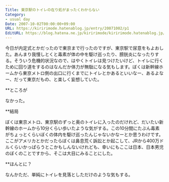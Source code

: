 ```yaml
---
Title: 東京駅のトイレの在り処がまったくわからない
Category:
- usual day
Date: 2007-10-02T00:00:00+09:00
URL: https://kiririmode.hatenablog.jp/entry/20071002/p1
EditURL: https://blog.hatena.ne.jp/kiririmode/kiririmode.hatenablog.jp/atom/entry/8454420450078216647
---
```


今日が内定式とかだったので東京まで行ったのですが、東京駅で尿意をもよおした。あんまり我慢しとくと毒素が体の中を駆け巡ったり、膀胱炎になったりする。そういう危機的状況なので、はやくトイレは見つけたいけど、トイレに行くために回り道をするのはなんだか体力が無駄になる気もします。ぼくは新幹線ホームから東京メトロ側の出口に行くまでにトイレとかあるといいなー、あるよなー、だって東京だもの、と楽しく妄想していた。

**ところが

なかった。

**結局

ぼくは東京メトロ、東京駅のずっと奥のトイレに入ったのだけれど、だいたい新幹線のホームから10分くらい歩いたような気がする。この10分間にたぶん毒素がちょっとくらいぼくの体内を駆け巡ったんじゃないかなーとか思うわけです。ここがアメリカとかだったらぼくは鼻息荒く訴訟とか起こして、JRから400万ドルくらいかっぱらうとこかもしんないけれども、幸いにもここは日本、日本男児のぼくのことですから、そこは大目にみることにした。

**ほんとに？

なんかただ、単純にトイレを見落としただけのような気もする。
